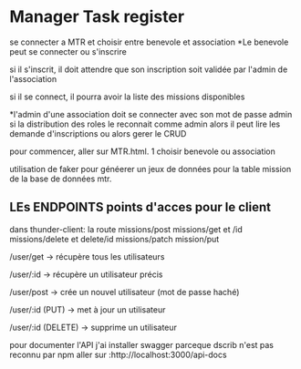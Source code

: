 
# Manager Task register

se connecter a MTR et choisir entre benevole et association
 *Le benevole peut se connecter ou s'inscrire

 si il s'inscrit, il doit attendre que son inscription soit validée par l'admin de l'association

 si il se connect, il pourra avoir la liste des missions disponibles

*l'admin d'une association doit se connecter avec son mot de passe admin
si la distribution des roles le reconnait comme admin alors il peut lire les demande d'inscriptions
ou alors gerer le CRUD

pour commencer, aller sur MTR.html.
1 choisir benevole ou association

utilisation de faker pour généerer un jeux de données pour la table mission de la base de données mtr.

LEs ENDPOINTS points d'acces pour le client
----------------------------------------------

dans thunder-client: la route   missions/post
                                missions/get et /id
                                missions/delete et delete/id
                                missions/patch
                                mission/put

/user/get → récupère tous les utilisateurs

/user/:id → récupère un utilisateur précis

/user/post → crée un nouvel utilisateur (mot de passe haché)

/user/:id (PUT) → met à jour un utilisateur

/user/:id (DELETE) → supprime un utilisateur

pour documenter l'API j'ai installer swagger parceque dscrib n'est pas reconnu par npm
aller sur :http://localhost:3000/api-docs
